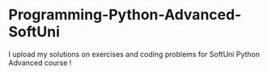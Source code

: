 # Programming-Python-Advanced-SoftUni
I upload my solutions on exercises and coding problems for SoftUni Python Advanced course !
